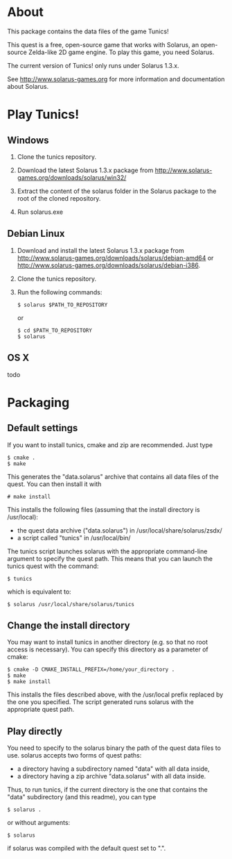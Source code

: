 # About

This package contains the data files of the game Tunics!

This quest is a free, open-source game that works with Solarus, an open-source
Zelda-like 2D game engine. To play this game, you need Solarus.

The current version of Tunics! only runs under Solarus 1.3.x.

See http://www.solarus-games.org for more information and 
documentation about Solarus.


# Play Tunics!

## Windows
 
 1. Clone the tunics repository.
 
 2. Download the latest Solarus 1.3.x package from http://www.solarus-games.org/downloads/solarus/win32/ 
 
 3. Extract the content of the solarus folder in the Solarus package to the root of the cloned repository.
 
 4. Run solarus.exe

## Debian Linux

 1. Download and install the latest Solarus 1.3.x package from
    http://www.solarus-games.org/downloads/solarus/debian-amd64 or
    http://www.solarus-games.org/downloads/solarus/debian-i386.

 2. Clone the tunics repository.

 3. Run the following commands:

        $ solarus $PATH_TO_REPOSITORY

    or

        $ cd $PATH_TO_REPOSITORY
        $ solarus


## OS X

todo

# Packaging


## Default settings

If you want to install tunics, cmake and zip are recommended.
Just type

    $ cmake .
    $ make

This generates the "data.solarus" archive that contains all data files
of the quest. You can then install it with

    # make install

This installs the following files (assuming that the install directory
is /usr/local):
- the quest data archive ("data.solarus") in /usr/local/share/solarus/zsdx/
- a script called "tunics" in /usr/local/bin/

The tunics script launches solarus with the appropriate command-line argument
to specify the quest path.
This means that you can launch the tunics quest with the command:

    $ tunics

which is equivalent to:

    $ solarus /usr/local/share/solarus/tunics


## Change the install directory 

You may want to install tunics in another directory
(e.g. so that no root access is necessary). You can specify this directory
as a parameter of cmake:

    $ cmake -D CMAKE_INSTALL_PREFIX=/home/your_directory .
    $ make
    $ make install

This installs the files described above, with the
/usr/local prefix replaced by the one you specified.
The script generated runs solarus with the appropriate quest path.


## Play directly

You need to specify to the solarus binary the path of the quest data files to
use.
solarus accepts two forms of quest paths:
- a directory having a subdirectory named "data" with all data inside,
- a directory having a zip archive "data.solarus" with all data inside.

Thus, to run tunics, if the current directory is the one that
contains the "data" subdirectory (and this readme), you can type

    $ solarus .

or without arguments:

    $ solarus

if solarus was compiled with the default quest set to ".".

